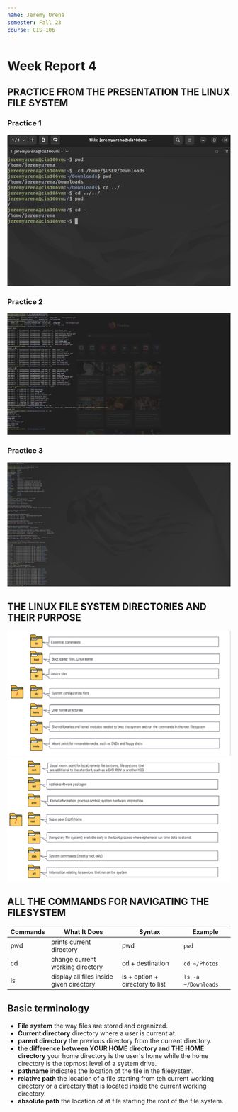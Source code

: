 ```yaml
---
name: Jeremy Urena
semester: Fall 23
course: CIS-106
---
```


# Week Report 4

## PRACTICE FROM THE PRESENTATION THE LINUX FILE SYSTEM

### Practice 1
![practice1](wr4-p1.png) <br>

### Practice 2
![practice2](wr4-p2.png) <br>

### Practice 3
![practice3](wr4-p3.png) <br>

## THE LINUX FILE SYSTEM DIRECTORIES AND THEIR PURPOSE

![filesystem1](fs1.1.png) <br>
![filesystem2](fs1.2.png) <br>

## ALL THE COMMANDS FOR NAVIGATING THE FILESYSTEM

| Commands | What It Does                             | Syntax                          | Example             |
| -------- | ---------------------------------------- | ------------------------------- | ------------------- |
| pwd      | prints current directory                 | pwd                             | `pwd`               |
| cd       | change current working directory         | cd + destination                | `cd ~/Photos`       |
| ls       | display all files inside given directory | ls + option + directory to list | `ls -a ~/Downloads` |


## Basic terminology
* **File system** the way files are stored and organized.
* **Current directory** directory where a user is current at.
* **parent directory** the previous directory from the current directory.
* **the difference between YOUR HOME directory and THE HOME directory** your home directory is the user's home while the home directory is the topmost level of a system drive. 
* **pathname** indicates the location of the file in the filesystem.
* **relative path** the location of a file starting from teh current working directory or a directory that is located inside the current working directory.
* **absolute path** the location of at file starting the root of the file system.